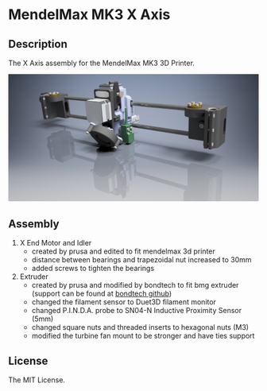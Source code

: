 # MendelMax MK3 X Axis

## Description
The X Axis assembly for the MendelMax MK3 3D Printer.

![assembly image](Images/x_axis_assembly_1.jpg)

## Assembly
1. X End Motor and Idler
	- created by prusa and edited to fit mendelmax 3d printer
	- distance between bearings and trapezoidal nut increased to 30mm
	- added screws to tighten the bearings
1. Extruder
	- created by prusa and modified by bondtech to fit bmg extruder (support can be found at [bondtech github](https://github.com/BondtechAB/Bondtech_Prusa_i3))
	- changed the filament sensor to Duet3D filament monitor
	- changed P.I.N.D.A. probe to SN04-N Inductive Proximity Sensor (5mm)
	- changed square nuts and threaded inserts to hexagonal nuts (M3)
	- modified the turbine fan mount to be stronger and have ties support

## License
The MIT License.
